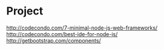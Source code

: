 # Project
http://codecondo.com/7-minimal-node-js-web-frameworks/ <br/>
http://codecondo.com/best-ide-for-node-js/  <br/>
http://getbootstrap.com/components/



